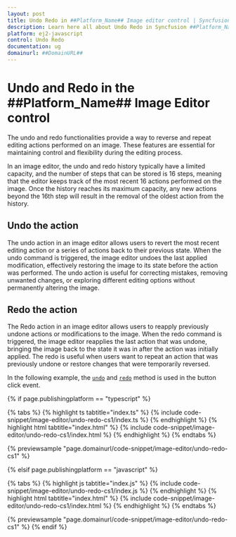 ```yaml
---
layout: post
title: Undo Redo in ##Platform_Name## Image editor control | Syncfusion
description: Learn here all about Undo Redo in Syncfusion ##Platform_Name## Image editor control of Syncfusion Essential JS 2 and more.
platform: ej2-javascript
control: Undo Redo 
documentation: ug
domainurl: ##DomainURL##
---
```


# Undo and Redo in the ##Platform_Name## Image Editor control

The undo and redo functionalities provide a way to reverse and repeat editing actions performed on an image. These features are essential for maintaining control and flexibility during the editing process. 

In an image editor, the undo and redo history typically have a limited capacity, and the number of steps that can be stored is 16 steps, meaning that the editor keeps track of the most recent 16 actions performed on the image. Once the history reaches its maximum capacity, any new actions beyond the 16th step will result in the removal of the oldest action from the history.

## Undo the action

The undo action in an image editor allows users to revert the most recent editing action or a series of actions back to their previous state. When the undo command is triggered, the image editor undoes the last applied modification, effectively restoring the image to its state before the action was performed. The undo action is useful for correcting mistakes, removing unwanted changes, or exploring different editing options without permanently altering the image. 

## Redo the action

The Redo action in an image editor allows users to reapply previously undone actions or modifications to the image. When the redo command is triggered, the image editor reapplies the last action that was undone, bringing the image back to the state it was in after the action was initially applied. The redo is useful when users want to repeat an action that was previously undone or restore changes that were temporarily reversed. 

In the following example, the [`undo`](../../api/image-editor/#undo) and [`redo`](../../api/image-editor/#redo) method is used in the button click event.

{% if page.publishingplatform == "typescript" %}

{% tabs %}
{% highlight ts tabtitle="index.ts" %}
{% include code-snippet/image-editor/undo-redo-cs1/index.ts %}
{% endhighlight %}
{% highlight html tabtitle="index.html" %}
{% include code-snippet/image-editor/undo-redo-cs1/index.html %}
{% endhighlight %}
{% endtabs %}
        
{% previewsample "page.domainurl/code-snippet/image-editor/undo-redo-cs1" %}

{% elsif page.publishingplatform == "javascript" %}

{% tabs %}
{% highlight js tabtitle="index.js" %}
{% include code-snippet/image-editor/undo-redo-cs1/index.js %}
{% endhighlight %}
{% highlight html tabtitle="index.html" %}
{% include code-snippet/image-editor/undo-redo-cs1/index.html %}
{% endhighlight %}
{% endtabs %}

{% previewsample "page.domainurl/code-snippet/image-editor/undo-redo-cs1" %}
{% endif %}
